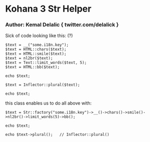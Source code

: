 # Kohana 3 Str Helper
### Author: Kemal Delalic { twitter.com/delalick }

Sick of code looking like this: (?)

	$text = __("some.i18n.key");
	$text = HTML::chars($text);
	$text = HTML::smile($text);
	$text = nl2br($text);
	$text = Text::limit_words($text, 5);
	$text = HTML::bb($text);

	echo $text;

	$text = Inflector::plural($text);

	echo $text;

this class enables us to do all above with:

	$text = Str::factory("some.i18n.key")->__()->chars()->smile()->nl2br()->limit_words(5)->bb();
		
	echo $text;

	echo $text->plural();	// Inflector::plural()